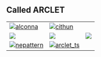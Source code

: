 ## Called ARCLET


<table>
  <tr>
    <td>
      <a href="https://github.com/ArcletProject/Alconna">
        <picture>
          <source media="(prefers-color-scheme: dark)" srcset="https://socialify.git.ci/ArcletProject/Alconna/image?description=1&font=Inter&language=1&logo=https%3A%2F%2Farclet.top%2Fimg%2Farclet.png&name=1&owner=1&pattern=Brick%20Wall&stargazers=1&theme=Auto">
          <img src="https://socialify.git.ci/ArcletProject/Alconna/image?description=1&font=Inter&language=1&logo=https%3A%2F%2Farclet.top%2Fimg%2Farclet.png&name=1&owner=1&pattern=Brick%20Wall&stargazers=1&theme=Light" alt="alconna" />
        </picture>
      </a>
    </td>
    <td>
      <a href="https://github.com/ArcletProject/Cithun">
        <picture>
          <source media="(prefers-color-scheme: dark)" srcset="https://socialify.git.ci/ArcletProject/Cithun/image?description=1&font=Inter&language=1&logo=https%3A%2F%2Farclet.top%2Fimg%2Farclet.png&name=1&owner=1&pattern=Brick%20Wall&stargazers=1&theme=Auto">
          <img src="https://socialify.git.ci/ArcletProject/Cithun/image?description=1&font=Inter&language=1&logo=https%3A%2F%2Farclet.top%2Fimg%2Farclet.png&name=1&owner=1&pattern=Brick%20Wall&stargazers=1&theme=Light" alt="cithun" />
        </picture>
      </a>
    </td>
  </tr>
  <tr>
    <td>
      <a href="https://github.com/ArcletProject/Letoderea">
        <picture>
          <source media="(prefers-color-scheme: dark)" srcset="https://socialify.git.ci/ArcletProject/Letoderea/image?description=1&font=Inter&language=1&logo=https%3A%2F%2Farclet.top%2Fimg%2Farclet.png&name=1&owner=1&pattern=Brick%20Wall&stargazers=1&theme=Auto">
          <img src="https://socialify.git.ci/ArcletProject/Letoderea/image?description=1&font=Inter&language=1&logo=https%3A%2F%2Farclet.top%2Fimg%2Farclet.png&name=1&owner=1&pattern=Brick%20Wall&stargazers=1&theme=Light" />
        </picture>
      </a>
    </td>
     <td>
      <a href="https://github.com/ArcletProject/Edoves">
        <picture>
          <source media="(prefers-color-scheme: dark)" srcset="https://socialify.git.ci/ArcletProject/Edoves/image?description=1&descriptionEditable=A%20new%20abstract%20and%20simple%20bot%20framework.%20&font=Inter&language=1&logo=https%3A%2F%2Farclet.top%2Fimg%2Farclet.png&name=1&owner=1&pattern=Brick%20Wall&stargazers=1&theme=Auto">
          <img src="https://socialify.git.ci/ArcletProject/Edoves/image?description=1&descriptionEditable=A%20new%20abstract%20and%20simple%20bot%20framework.%20&font=Inter&language=1&logo=https%3A%2F%2Farclet.top%2Fimg%2Farclet.png&name=1&owner=1&pattern=Brick%20Wall&stargazers=1&theme=Light" />
        </picture>
      </a>
    </td>
     <td>
      <a href="https://github.com/ArcletProject/Tarina">
        <picture>
          <source media="(prefers-color-scheme: dark)" srcset="https://socialify.git.ci/ArcletProject/Tarina/image?description=1&font=Inter&language=1&logo=https%3A%2F%2Farclet.top%2Fimg%2Farclet.png&name=1&owner=1&pattern=Brick%20Wall&stargazers=1&theme=Auto">
          <img src="https://socialify.git.ci/ArcletProject/Tarina/image?description=1&font=Inter&language=1&logo=https%3A%2F%2Farclet.top%2Fimg%2Farclet.png&name=1&owner=1&pattern=Brick%20Wall&stargazers=1&theme=Light" />
        </picture>
      </a>
    </td>
  </tr>
  <tr>
    <td>
      <a href="https://github.com/ArcletProject/NEPattern">
        <picture>
          <source media="(prefers-color-scheme: dark)" srcset="https://socialify.git.ci/ArcletProject/NEPattern/image?description=1&font=Inter&language=1&logo=https%3A%2F%2Farclet.top%2Fimg%2Farclet.png&name=1&owner=1&pattern=Brick%20Wall&stargazers=1&theme=Auto">
          <img src="https://socialify.git.ci/ArcletProject/NEPattern/image?description=1&font=Inter&language=1&logo=https%3A%2F%2Farclet.top%2Fimg%2Farclet.png&name=1&owner=1&pattern=Brick%20Wall&stargazers=1&theme=Light" alt="nepattern" />
        </picture>
      </a>
    </td>
    <td>
      <a href="https://github.com/ArcletProject/ArcletTS">
        <picture>
          <source media="(prefers-color-scheme: dark)" srcset="https://socialify.git.ci/ArcletProject/ArcletTS/image?description=1&font=Inter&language=1&logo=https%3A%2F%2Farclet.top%2Fimg%2Farclet.png&name=1&owner=1&pattern=Brick%20Wall&stargazers=1&theme=Auto">
          <img src="https://socialify.git.ci/ArcletProject/Alconna/image?description=1&font=Inter&language=1&logo=https%3A%2F%2Farclet.top%2Fimg%2Farclet.png&name=1&owner=1&pattern=Brick%20Wall&stargazers=1&theme=Light" alt="arclet_ts" />
        </picture>
      </a>
    </td>
  </tr>
</table>
